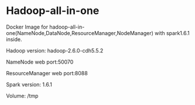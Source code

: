 # Hadoop-all-in-one 

Docker Image for hadoop-all-in-one(NameNode,DataNode,ResourceManager,NodeManager) with spark1.6.1 inside.

Hadoop version: hadoop-2.6.0-cdh5.5.2

NameNode web port:50070

ResourceManager web port:8088

Spark version: 1.6.1

Volume: /tmp
